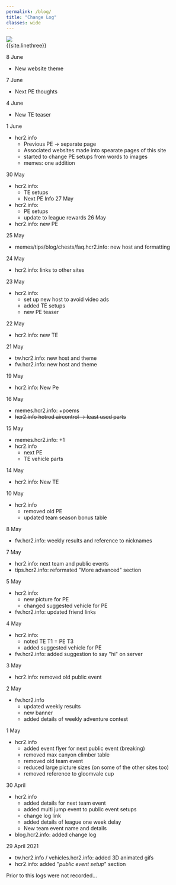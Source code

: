 ```yaml
---
permalink: /blog/
title: "Change Log"
classes: wide
---    
```


![](https://cdn.discordapp.com/attachments/806343355264401478/837569890357346334/image0.png)   
{{site.linethree}}  

8 June  
- New website theme

7 June  
- Next PE thoughts

4 June   
- New TE teaser 

1 June  
- hcr2.info
  - Previous PE -> separate page  
  - Associated websites made into spearate pages of this site  
  - started to change PE setups from words to images
  - memes: one addition


30 May  
- hcr2.info:
	- TE setups
	- Next PE Info
27 May
- hcr2.info: 
	- PE setups 
	- update to league rewards
26 May  
- hcr2.info: new PE

25 May  
- memes/tips/blog/chests/faq.hcr2.info: new host and formatting

24 May
- hcr2.info: links to other sites

23 May
- hcr2.info: 
	- set up new host to avoid video ads 
	- added TE setups 
	- new PE teaser

22 May
- hcr2.info: new TE

21 May
- tw.hcr2.info: new host and theme
- fw.hcr2.info: new host and theme

19 May
- hcr2.info: New Pe

16 May
- memes.hcr2.info: +poems
- ~~hcr2.info hotrod aircontrol -> least used parts~~

15 May
- memes.hcr2.info: +1
- hcr2.info
	- next PE
	- TE vehicle parts

14 May
- hcr2.info: New TE

10 May
- hcr2.info
	- removed old PE
	- updated team season bonus table

8 May
- fw.hcr2.info: weekly results and reference to nicknames

7 May
- hcr2.info: next team and public events
- tips.hcr2.info: reformated "More advanced" section

5 May
- hcr2.info: 
	- new picture for PE
	- changed suggested vehicle for PE
- fw.hcr2.info: updated friend links

4 May 
- hcr2.info: 
 	- noted TE T1 = PE T3
	- added suggested vehicle for PE
- fw.hcr2.info: added suggestion to say "hi" on server

3 May 
- hcr2.info: removed old public event

2 May 
- fw.hcr2.info
	- updated weekly results
	- new banner
	- added details of weekly adventure contest

1 May 
- hcr2.info
	- added event flyer for next public event (breaking)
	- removed max canyon climber table
	- removed old team event
	- reduced large picture sizes (on some of the other sites too)
	- removed reference to gloomvale cup

30 April 
- hcr2.info
	- added details for next team event
 	- added multi jump event to public event setups
	- change log link
	- added details of league one week delay
	- New team event name and details
- blog.hcr2.info: added change log

29 April 2021
- tw.hcr2.info / vehicles.hcr2.info: added 3D animated gifs
- hcr2.info: added "*public event setup*" section

<a name="bottom"> </a>
Prior to this logs were not recorded...
